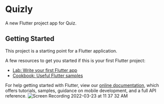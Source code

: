 # Quizly

A new Flutter project app for Quiz.

## Getting Started

This project is a starting point for a Flutter application.

A few resources to get you started if this is your first Flutter project:

- [Lab: Write your first Flutter app](https://flutter.dev/docs/get-started/codelab)
- [Cookbook: Useful Flutter samples](https://flutter.dev/docs/cookbook)

For help getting started with Flutter, view our
[online documentation](https://flutter.dev/docs), which offers tutorials,
samples, guidance on mobile development, and a full API reference.
![Screen Recording 2022-03-23 at 11 37 32 AM](https://user-images.githubusercontent.com/62956793/159639225-7c91215e-2c12-4097-9b34-1820ae569451.gif)
